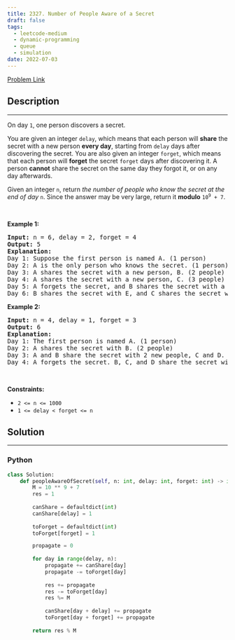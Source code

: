 ```yaml
---
title: 2327. Number of People Aware of a Secret
draft: false
tags: 
  - leetcode-medium
  - dynamic-programming
  - queue
  - simulation
date: 2022-07-03
---
```


[Problem Link](https://leetcode.com/problems/number-of-people-aware-of-a-secret/)

## Description

---
<p>On day <code>1</code>, one person discovers a secret.</p>

<p>You are given an integer <code>delay</code>, which means that each person will <strong>share</strong> the secret with a new person <strong>every day</strong>, starting from <code>delay</code> days after discovering the secret. You are also given an integer <code>forget</code>, which means that each person will <strong>forget</strong> the secret <code>forget</code> days after discovering it. A person <strong>cannot</strong> share the secret on the same day they forgot it, or on any day afterwards.</p>

<p>Given an integer <code>n</code>, return<em> the number of people who know the secret at the end of day </em><code>n</code>. Since the answer may be very large, return it <strong>modulo</strong> <code>10<sup>9</sup> + 7</code>.</p>

<p>&nbsp;</p>
<p><strong class="example">Example 1:</strong></p>

<pre>
<strong>Input:</strong> n = 6, delay = 2, forget = 4
<strong>Output:</strong> 5
<strong>Explanation:</strong>
Day 1: Suppose the first person is named A. (1 person)
Day 2: A is the only person who knows the secret. (1 person)
Day 3: A shares the secret with a new person, B. (2 people)
Day 4: A shares the secret with a new person, C. (3 people)
Day 5: A forgets the secret, and B shares the secret with a new person, D. (3 people)
Day 6: B shares the secret with E, and C shares the secret with F. (5 people)
</pre>

<p><strong class="example">Example 2:</strong></p>

<pre>
<strong>Input:</strong> n = 4, delay = 1, forget = 3
<strong>Output:</strong> 6
<strong>Explanation:</strong>
Day 1: The first person is named A. (1 person)
Day 2: A shares the secret with B. (2 people)
Day 3: A and B share the secret with 2 new people, C and D. (4 people)
Day 4: A forgets the secret. B, C, and D share the secret with 3 new people. (6 people)
</pre>

<p>&nbsp;</p>
<p><strong>Constraints:</strong></p>

<ul>
	<li><code>2 &lt;= n &lt;= 1000</code></li>
	<li><code>1 &lt;= delay &lt; forget &lt;= n</code></li>
</ul>


## Solution

---
### Python
``` py title='number-of-people-aware-of-a-secret'
class Solution:
    def peopleAwareOfSecret(self, n: int, delay: int, forget: int) -> int:
        M = 10 ** 9 + 7
        res = 1
        
        canShare = defaultdict(int)
        canShare[delay] = 1
        
        toForget = defaultdict(int)
        toForget[forget] = 1

        propagate = 0
        
        for day in range(delay, n):
            propagate += canShare[day]    
            propagate -= toForget[day]
            
            res += propagate
            res -= toForget[day]
            res %= M
            
            canShare[day + delay] += propagate
            toForget[day + forget] += propagate
        
        return res % M
```

